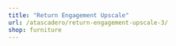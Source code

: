 ```yaml
---
title: "Return Engagement Upscale"
url: /atascadero/return-engagement-upscale-3/
shop: furniture
---
```


